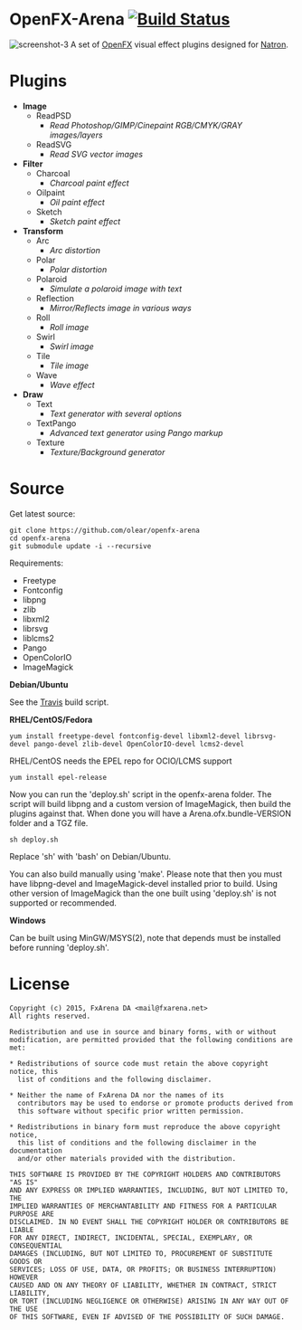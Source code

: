 OpenFX-Arena [![Build Status](https://travis-ci.org/olear/openfx-arena.svg)](https://travis-ci.org/olear/openfx-arena)
============

![screenshot-3](https://cloud.githubusercontent.com/assets/7461595/8152563/e60b18c4-131e-11e5-8bd7-6fd6d3dd2db7.png)
A set of [OpenFX](http://openfx.sf.net) visual effect plugins designed for [Natron](http://natron.inria.fr).

Plugins
=======

 * **Image**
   * ReadPSD
     * *Read Photoshop/GIMP/Cinepaint RGB/CMYK/GRAY images/layers*
   * ReadSVG
     * *Read SVG vector images*
 * **Filter**
   * Charcoal
     * *Charcoal paint effect*
   * Oilpaint
     * *Oil paint effect*
   * Sketch
     * *Sketch paint effect*
 * **Transform**
   * Arc
     * *Arc distortion*
   * Polar
     * *Polar distortion*
   * Polaroid
     * *Simulate a polaroid image with text*
   * Reflection
     * *Mirror/Reflects image in various ways*
   * Roll
     * *Roll image*
   * Swirl
     * *Swirl image*
   * Tile
     * *Tile image*
   * Wave
     * *Wave effect*
 * **Draw**
   * Text
     * *Text generator with several options*
   * TextPango
     * *Advanced text generator using Pango markup*
   * Texture
     * *Texture/Background generator*

Source
======

Get latest source:
```
git clone https://github.com/olear/openfx-arena
cd openfx-arena
git submodule update -i --recursive
```

Requirements:

 * Freetype
 * Fontconfig
 * libpng
 * zlib
 * libxml2
 * librsvg
 * liblcms2
 * Pango
 * OpenColorIO
 * ImageMagick

**Debian/Ubuntu**

See the [Travis](https://github.com/olear/openfx-arena/blob/trunk/.travis.yml) build script.

**RHEL/CentOS/Fedora**

```
yum install freetype-devel fontconfig-devel libxml2-devel librsvg-devel pango-devel zlib-devel OpenColorIO-devel lcms2-devel
```
RHEL/CentOS needs the EPEL repo for OCIO/LCMS support
```
yum install epel-release
```

Now you can run the 'deploy.sh' script in the openfx-arena folder. The script will build libpng and a custom version of ImageMagick, then build the plugins against that. When done you will have a Arena.ofx.bundle-VERSION folder and a TGZ file.

```
sh deploy.sh
```
Replace 'sh' with 'bash' on Debian/Ubuntu.

You can also build manually using 'make'. Please note that then you must have libpng-devel and ImageMagick-devel installed prior to build. Using other version of ImageMagick than the one built using 'deploy.sh' is not supported or recommended.

**Windows**

Can be built using MinGW/MSYS(2), note that depends must be installed before running 'deploy.sh'.

License
=======
```
Copyright (c) 2015, FxArena DA <mail@fxarena.net>
All rights reserved.

Redistribution and use in source and binary forms, with or without
modification, are permitted provided that the following conditions are met:

* Redistributions of source code must retain the above copyright notice, this
  list of conditions and the following disclaimer.

* Neither the name of FxArena DA nor the names of its
  contributors may be used to endorse or promote products derived from
  this software without specific prior written permission.

* Redistributions in binary form must reproduce the above copyright notice,
  this list of conditions and the following disclaimer in the documentation
  and/or other materials provided with the distribution.

THIS SOFTWARE IS PROVIDED BY THE COPYRIGHT HOLDERS AND CONTRIBUTORS "AS IS"
AND ANY EXPRESS OR IMPLIED WARRANTIES, INCLUDING, BUT NOT LIMITED TO, THE
IMPLIED WARRANTIES OF MERCHANTABILITY AND FITNESS FOR A PARTICULAR PURPOSE ARE
DISCLAIMED. IN NO EVENT SHALL THE COPYRIGHT HOLDER OR CONTRIBUTORS BE LIABLE
FOR ANY DIRECT, INDIRECT, INCIDENTAL, SPECIAL, EXEMPLARY, OR CONSEQUENTIAL
DAMAGES (INCLUDING, BUT NOT LIMITED TO, PROCUREMENT OF SUBSTITUTE GOODS OR
SERVICES; LOSS OF USE, DATA, OR PROFITS; OR BUSINESS INTERRUPTION) HOWEVER
CAUSED AND ON ANY THEORY OF LIABILITY, WHETHER IN CONTRACT, STRICT LIABILITY,
OR TORT (INCLUDING NEGLIGENCE OR OTHERWISE) ARISING IN ANY WAY OUT OF THE USE
OF THIS SOFTWARE, EVEN IF ADVISED OF THE POSSIBILITY OF SUCH DAMAGE.
```
